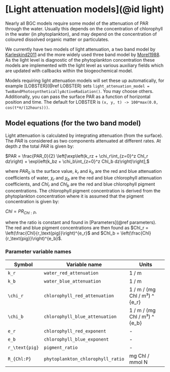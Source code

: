 # [Light attenuation models](@id light)

Nearly all BGC models require some model of the attenuation of PAR through the water. Usually this depends on the concentration of chlorophyll in the water (in phytoplankton), and may depend on the concentration of coloured dissolved organic matter or particulates.

We currently have two models of light attenuation, a two band model by [Karleskind2011](@citet) and the more widely used three band model by [Morel1988](@citet). As the light level is diagnostic of the phytoplankton concentration these models are implemented with the light level as various auxiliary fields which are updated with callbacks within the biogeochemical model.

Models requiring light attenuation models will set these up automatically, for example [LOBSTER](@ref LOBSTER) sets `light_attenuation_model = TwoBandPhotosyntheticallyActiveRadiation()`. You may choose others. Additionally, you can pass the surface PAR as a function of horizontal position and time. The default for LOBSTER is `(x, y, t) -> 100*max(0.0, cos(t*π/(12hours)))`.

## Model equations (for the two band model)

Light attenuation is calculated by integrating attenuation (from the surface). The $PAR$ is considered as two components attenuated at different rates. At depth $z$ the total $PAR$ is given by:

$PAR = \frac{PAR_0}{2} \left[\exp\left(k_rz + \chi_r\int_{z=0}^z Chl_r dz\right) + \exp\left(k_bz + \chi_b\int_{z=0}^z Chl_b dz\right)\right],$

where $PAR_0$ is the surface value, $k_r$ and $k_b$ are the red and blue attenuation coefficients of water, $\chi_r$ and $\chi_b$ are the red and blue chlorophyll attenuation coefficients, and $Chl_r$ and $Chl_b$ are the red and blue chlorophyll pigment concentrations. The chlorophyll pigment concentration is derived from the phytoplankton concentration where it is assumed that the pigment concentration is given by:

$Chl = PR_{Chl:P},$

where the ratio is constant and found in [Parameters](@ref parameters). The red and blue pigment concentrations are then found as $Chl_r = \left(\frac{Chl}{r_\text{pig}}\right)^{e_r}$ and $Chl_b = \left(\frac{Chl}{r_\text{pig}}\right)^{e_b}$. 

### Parameter variable names

| Symbol           | Variable name                     | Units                         |
|------------------|-----------------------------------|-------------------------------|
| ``k_r``          | `water_red_attenuation`           | 1 / m                         |
| ``k_b``          | `water_blue_attenuation`          | 1 / m                         |
| ``\chi_r``       | `chlorophyll_red_attenuation`     | 1 / m / (mg Chl / m³) ^ {e_r} |
| ``\chi_b``       | `chlorophyll_blue_attenuation`    | 1 / m / (mg Chl / m³) ^ {e_b} |
| ``e_r``          | `chlorophyll_red_exponent`        | -                             |
| ``e_b``          | `chlorophyll_blue_exponent`       | -                             |
| ``r_\text{pig}`` | `pigment_ratio`                   | -                             |
| ``R_{Chl:P}``    | `phytoplankton_chlorophyll_ratio` | mg Chl / mmol N               |